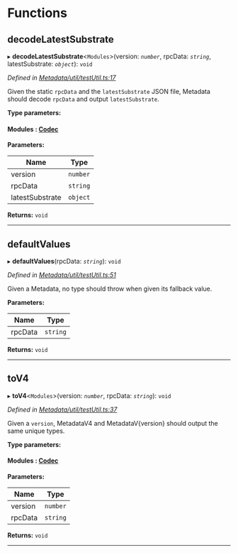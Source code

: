 

# Functions

<a id="decodelatestsubstrate"></a>

##  decodeLatestSubstrate

▸ **decodeLatestSubstrate**<`Modules`>(version: *`number`*, rpcData: *`string`*, latestSubstrate: *`object`*): `void`

*Defined in [Metadata/util/testUtil.ts:17](https://github.com/polkadot-js/api/blob/1e8e0b2/packages/types/src/Metadata/util/testUtil.ts#L17)*

Given the static `rpcData` and the `latestSubstrate` JSON file, Metadata should decode `rpcData` and output `latestSubstrate`.

**Type parameters:**

#### Modules :  [Codec](../interfaces/_types_.codec.md)
**Parameters:**

| Name | Type |
| ------ | ------ |
| version | `number` |
| rpcData | `string` |
| latestSubstrate | `object` |

**Returns:** `void`

___
<a id="defaultvalues"></a>

##  defaultValues

▸ **defaultValues**(rpcData: *`string`*): `void`

*Defined in [Metadata/util/testUtil.ts:51](https://github.com/polkadot-js/api/blob/1e8e0b2/packages/types/src/Metadata/util/testUtil.ts#L51)*

Given a Metadata, no type should throw when given its fallback value.

**Parameters:**

| Name | Type |
| ------ | ------ |
| rpcData | `string` |

**Returns:** `void`

___
<a id="tov4"></a>

##  toV4

▸ **toV4**<`Modules`>(version: *`number`*, rpcData: *`string`*): `void`

*Defined in [Metadata/util/testUtil.ts:37](https://github.com/polkadot-js/api/blob/1e8e0b2/packages/types/src/Metadata/util/testUtil.ts#L37)*

Given a `version`, MetadataV4 and MetadataV{version} should output the same unique types.

**Type parameters:**

#### Modules :  [Codec](../interfaces/_types_.codec.md)
**Parameters:**

| Name | Type |
| ------ | ------ |
| version | `number` |
| rpcData | `string` |

**Returns:** `void`

___

